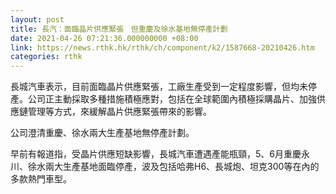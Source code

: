 ```yaml
---
layout: post
title: 長汽：面臨晶片供應緊張　但重慶及徐水基地無停產計劃
date: 2021-04-26 07:21:36.000000000 +08:00
link: https://news.rthk.hk/rthk/ch/component/k2/1587668-20210426.htm
categories: rthk
---
```


長城汽車表示，目前面臨晶片供應緊張，工廠生產受到一定程度影響，但均未停產。公司正主動採取多種措施積極應對，包括在全球範圍內積極採購晶片、加強供應鏈管理等方式，來緩解晶片供應緊張帶來的影響。

公司澄清重慶、徐水兩大生產基地無停產計劃。

早前有報道指，受晶片供應短缺影響，長城汽車遭遇產能瓶頸，5、6月重慶永川、徐水兩大生產基地面臨停產，波及包括哈弗H6、長城炮、坦克300等在內的多款熱門車型。
